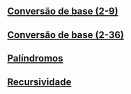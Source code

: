 ## [Conversão de base (2-9)](./conversao_de_base_2_a_9.md)

## [Conversão de base (2-36)](./conversao_de_base_2_a_9.md)

## [Palíndromos](./palindromos.md)

## [Recursividade](./recursividade.md)
